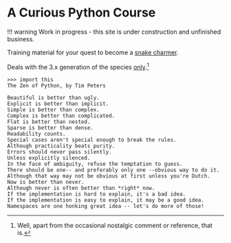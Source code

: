 # A Curious Python Course

!!! warning
    Work in progress - this site is under construction and unfinished business.

Training material for your quest to become a [snake charmer](python/python.md).

Deals with the 3.x generation of the species
[only](https://pythonclock.org/).[^py3-only]

[^py3-only]:
    Well, apart from the occasional nostalgic comment or reference, that is.


```
>>> import this
The Zen of Python, by Tim Peters

Beautiful is better than ugly.
Explicit is better than implicit.
Simple is better than complex.
Complex is better than complicated.
Flat is better than nested.
Sparse is better than dense.
Readability counts.
Special cases aren't special enough to break the rules.
Although practicality beats purity.
Errors should never pass silently.
Unless explicitly silenced.
In the face of ambiguity, refuse the temptation to guess.
There should be one-- and preferably only one --obvious way to do it.
Although that way may not be obvious at first unless you're Dutch.
Now is better than never.
Although never is often better than *right* now.
If the implementation is hard to explain, it's a bad idea.
If the implementation is easy to explain, it may be a good idea.
Namespaces are one honking great idea -- let's do more of those!
```
